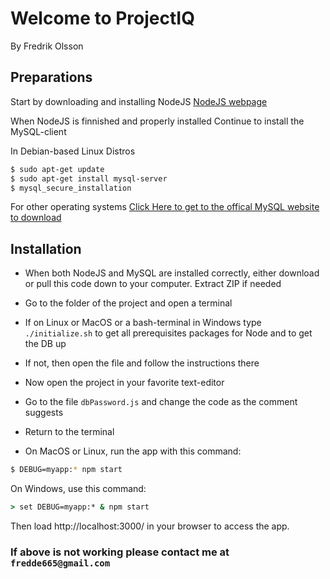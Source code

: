 # Welcome to ProjectIQ
By Fredrik Olsson

## Preparations

Start by downloading and installing NodeJS
[NodeJS webpage](https://nodejs.org/en/ "NodeJS Hompeage")

When NodeJS is finnished and properly installed 
Continue to install the MySQL-client

In Debian-based Linux Distros
```bash
$ sudo apt-get update
$ sudo apt-get install mysql-server
$ mysql_secure_installation
```

For other operating systems [Click Here to get to the offical MySQL website to download](https://dev.mysql.com/downloads/mysql/ "MySQL Download Page")

## Installation

* When both NodeJS and MySQL are installed correctly, either download or pull this code down to your computer. 
Extract ZIP if needed
* Go to the folder of the project and open a terminal
* If on Linux or MacOS or a bash-terminal in Windows type `./initialize.sh` to get all prerequisites packages for Node and to get the DB up

* If not, then open the file and follow the instructions there

* Now open the project in your favorite text-editor
* Go to the file `dbPassword.js` and change the code as the comment suggests
* Return to the terminal
* On MacOS or Linux, run the app with this command:

```bash
$ DEBUG=myapp:* npm start
```
On Windows, use this command:
```cmd
> set DEBUG=myapp:* & npm start
```
Then load http://localhost:3000/ in your browser to access the app.

### If above is not working please contact me at `fredde665@gmail.com`
